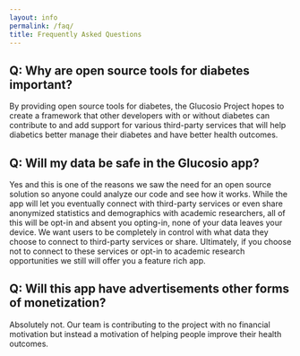 ```yaml
---
layout: info
permalink: /faq/
title: Frequently Asked Questions
---
```


## Q: Why are open source tools for diabetes important?
By providing open source tools for diabetes, the Glucosio Project hopes to create a framework that other developers with or without diabetes can contribute to and add support for various third-party services that will help diabetics better manage their diabetes and have better health outcomes.

## Q: Will my data be safe in the Glucosio app?
Yes and this is one of the reasons we saw the need for an open source solution so anyone could analyze our code and see how it works. While the app will let you eventually connect with third-party services or even share anonymized statistics and demographics with academic researchers, all of this will be opt-in and absent you opting-in, none of your data leaves your device. We want users to be completely in control with what data they choose to connect to third-party services or share. Ultimately, if you choose not to connect to these services or opt-in to academic research opportunities we still will offer you a feature rich app.

## Q: Will this app have advertisements other forms of monetization?

Absolutely not. Our team is contributing to the project with no financial motivation
but instead a motivation of helping people improve their health outcomes.
